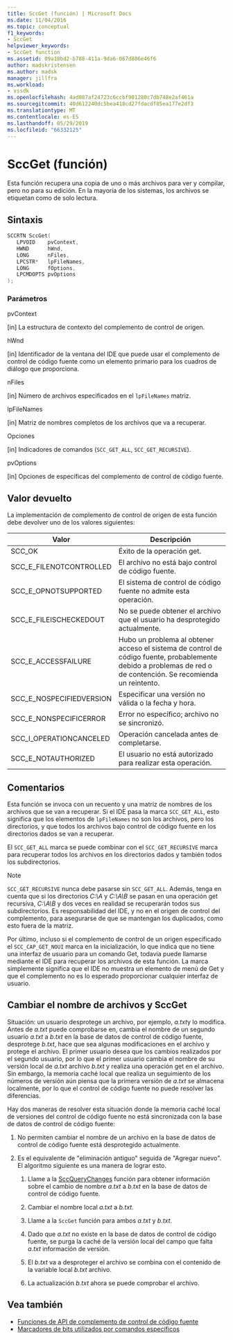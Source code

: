 ```yaml
---
title: SccGet (función) | Microsoft Docs
ms.date: 11/04/2016
ms.topic: conceptual
f1_keywords:
- SccGet
helpviewer_keywords:
- SccGet function
ms.assetid: 09a18bd2-b788-411a-9da6-067d806e46f6
author: madskristensen
ms.author: madsk
manager: jillfra
ms.workload:
- vssdk
ms.openlocfilehash: 4ad087af24723c6ccbf901280c7db748e2af461a
ms.sourcegitcommit: 40d612240dc5bea418cd27fdacdf85ea177e2df3
ms.translationtype: MT
ms.contentlocale: es-ES
ms.lasthandoff: 05/29/2019
ms.locfileid: "66332125"
---
```

# <a name="sccget-function"></a>SccGet (función)
Esta función recupera una copia de uno o más archivos para ver y compilar, pero no para su edición. En la mayoría de los sistemas, los archivos se etiquetan como de solo lectura.

## <a name="syntax"></a>Sintaxis

```cpp
SCCRTN SccGet(
   LPVOID    pvContext,
   HWND      hWnd,
   LONG      nFiles,
   LPCSTR*   lpFileNames,
   LONG      fOptions,
   LPCMDOPTS pvOptions
);
```

### <a name="parameters"></a>Parámetros
 pvContext

[in] La estructura de contexto del complemento de control de origen.

 hWnd

[in] Identificador de la ventana del IDE que puede usar el complemento de control de código fuente como un elemento primario para los cuadros de diálogo que proporciona.

 nFiles

[in] Número de archivos especificados en el `lpFileNames` matriz.

 lpFileNames

[in] Matriz de nombres completos de los archivos que va a recuperar.

 Opciones

[in] Indicadores de comandos (`SCC_GET_ALL`, `SCC_GET_RECURSIVE`).

 pvOptions

[in] Opciones de específicas del complemento de control de código fuente.

## <a name="return-value"></a>Valor devuelto
 La implementación de complemento de control de origen de esta función debe devolver uno de los valores siguientes:

|Valor|Descripción|
|-----------|-----------------|
|SCC_OK|Éxito de la operación get.|
|SCC_E_FILENOTCONTROLLED|El archivo no está bajo control de código fuente.|
|SCC_E_OPNOTSUPPORTED|El sistema de control de código fuente no admite esta operación.|
|SCC_E_FILEISCHECKEDOUT|No se puede obtener el archivo que el usuario ha desprotegido actualmente.|
|SCC_E_ACCESSFAILURE|Hubo un problema al obtener acceso el sistema de control de código fuente, probablemente debido a problemas de red o de contención. Se recomienda un reintento.|
|SCC_E_NOSPECIFIEDVERSION|Especificar una versión no válida o la fecha y hora.|
|SCC_E_NONSPECIFICERROR|Error no específico; archivo no se sincronizó.|
|SCC_I_OPERATIONCANCELED|Operación cancelada antes de completarse.|
|SCC_E_NOTAUTHORIZED|El usuario no está autorizado para realizar esta operación.|

## <a name="remarks"></a>Comentarios
 Esta función se invoca con un recuento y una matriz de nombres de los archivos que se van a recuperar. Si el IDE pasa la marca `SCC_GET_ALL`, esto significa que los elementos de `lpFileNames` no son los archivos, pero los directorios, y que todos los archivos bajo control de código fuente en los directorios dados se van a recuperar.

 El `SCC_GET_ALL` marca se puede combinar con el `SCC_GET_RECURSIVE` marca para recuperar todos los archivos en los directorios dados y también todos los subdirectorios.

> [!NOTE]
> `SCC_GET_RECURSIVE` nunca debe pasarse sin `SCC_GET_ALL`. Además, tenga en cuenta que si los directorios *C:\A* y *C:\A\B* se pasan en una operación get recursiva, *C:\A\B* y dos veces en realidad se recuperarán todos sus subdirectorios. Es responsabilidad del IDE, y no en el origen de control del complemento, para asegurarse de que se mantengan los duplicados, como esto fuera de la matriz.

 Por último, incluso si el complemento de control de un origen especificado el `SCC_CAP_GET_NOUI` marca en la inicialización, lo que indica que no tiene una interfaz de usuario para un comando Get, todavía puede llamarse mediante el IDE para recuperar los archivos de esta función. La marca simplemente significa que el IDE no muestra un elemento de menú de Get y que el complemento no es lo esperado proporcionar cualquier interfaz de usuario.

## <a name="rename-files-and-sccget"></a>Cambiar el nombre de archivos y SccGet
 Situación: un usuario desprotege un archivo, por ejemplo, *a.txt*y lo modifica. Antes de *a.txt* puede comprobarse en, cambia el nombre de un segundo usuario *a.txt* a *b.txt* en la base de datos de control de código fuente, desprotege *b.txt*, hace que sea algunas modificaciones en el archivo y protege el archivo. El primer usuario desea que los cambios realizados por el segundo usuario, por lo que el primer usuario cambia el nombre de su versión local de *a.txt* archivo *b.txt* y realiza una operación get en el archivo. Sin embargo, la memoria caché local que realiza un seguimiento de los números de versión aún piensa que la primera versión de *a.txt* se almacena localmente, por lo que el control de código fuente no puede resolver las diferencias.

 Hay dos maneras de resolver esta situación donde la memoria caché local de versiones del control de código fuente no está sincronizada con la base de datos de control de código fuente:

1. No permiten cambiar el nombre de un archivo en la base de datos de control de código fuente está desprotegido actualmente.

2. Es el equivalente de "eliminación antiguo" seguida de "Agregar nuevo". El algoritmo siguiente es una manera de lograr esto.

    1. Llame a la [SccQueryChanges](../extensibility/sccquerychanges-function.md) función para obtener información sobre el cambio de nombre *a.txt* a *b.txt* en la base de datos de control de código fuente.

    2. Cambiar el nombre local *a.txt* a *b.txt*.

    3. Llame a la `SccGet` función para ambos *a.txt* y *b.txt*.

    4. Dado que *a.txt* no existe en la base de datos de control de código fuente, se purga la caché de la versión local del campo que falta *a.txt* información de versión.

    5. El *b.txt* va a desproteger el archivo se combina con el contenido de la variable local *b.txt* archivo.

    6. La actualización *b.txt* ahora se puede comprobar el archivo.

## <a name="see-also"></a>Vea también
- [Funciones de API de complemento de control de código fuente](../extensibility/source-control-plug-in-api-functions.md)
- [Marcadores de bits utilizados por comandos específicos](../extensibility/bitflags-used-by-specific-commands.md)
